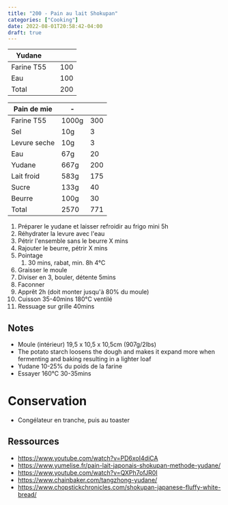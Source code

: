 ```yaml
---
title: "200 - Pain au lait Shokupan"
categories: ["Cooking"]
date: 2022-08-01T20:58:42-04:00
draft: true
---
```


|Yudane|||
|-|-|-|
|Farine T55||100|
|Eau||100|
|Total||200|

|Pain de mie|-||
|-|-|-|
|Farine T55|1000g|300|
|Sel|10g|3|
|Levure seche|10g|3|
|Eau|67g|20|
|Yudane|667g|200|
|Lait froid|583g|175|
|Sucre|133g|40|
|Beurre|100g|30|
|Total|2570|771|

1. Préparer le yudane et laisser refroidir au frigo mini 5h
2. Réhydrater la levure avec l'eau
3. Pétrir l'ensemble sans le beurre X mins
4. Rajouter le beurre, pétrir X mins
5. Pointage
   1. 30 mins, rabat, min. 8h 4°C
6. Graisser le moule
7. Diviser en 3, bouler, détente 5mins
8. Faconner
9. Apprêt 2h (doit monter jusqu'à 80% du moule)
10. Cuisson 35-40mins 180°C ventilé
11. Ressuage sur grille 40mins

## Notes
- Moule (intérieur) 19,5 x 10,5 x 10,5cm (907g/2lbs)
- The potato starch loosens the dough and makes it expand more when fermenting and baking resulting in a lighter loaf
- Yudane 10-25% du poids de la farine
- Essayer 160°C 30-35mins

# Conservation
- Congélateur en tranche, puis au toaster

## Ressources
- https://www.youtube.com/watch?v=PD6xoI4diCA
- https://www.yumelise.fr/pain-lait-japonais-shokupan-methode-yudane/
- https://www.youtube.com/watch?v=QXPh7ofJR0I
- https://www.chainbaker.com/tangzhong-yudane/
- https://www.chopstickchronicles.com/shokupan-japanese-fluffy-white-bread/
